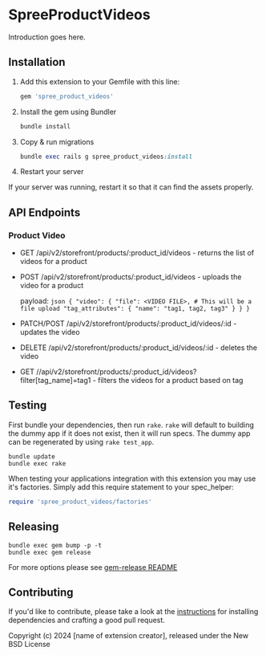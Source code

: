 # SpreeProductVideos

Introduction goes here.

## Installation

1. Add this extension to your Gemfile with this line:

    ```ruby
    gem 'spree_product_videos'
    ```

2. Install the gem using Bundler

    ```ruby
    bundle install
    ```

3. Copy & run migrations

    ```ruby
    bundle exec rails g spree_product_videos:install
    ```

4. Restart your server

  If your server was running, restart it so that it can find the assets properly.

## API Endpoints

### Product Video

- GET /api/v2/storefront/products/:product_id/videos - returns the list of videos for a product

- POST /api/v2/storefront/products/:product_id/videos - uploads the video for a product

    payload:
        ```json
        {
            "video": {
                "file": <VIDEO FILE>, # This will be a file upload
                "tag_attributes": {
                    "name": "tag1, tag2, tag3"
                }
            }
        }
        ```

- PATCH/POST /api/v2/storefront/products/:product_id/videos/:id - updates the video

- DELETE /api/v2/storefront/products/:product_id/videos/:id - deletes the video

- GET //api/v2/storefront/products/:product_id/videos?filter[tag_name]=tag1 - filters the videos for a product based on tag


## Testing

First bundle your dependencies, then run `rake`. `rake` will default to building the dummy app if it does not exist, then it will run specs. The dummy app can be regenerated by using `rake test_app`.

```shell
bundle update
bundle exec rake
```

When testing your applications integration with this extension you may use it's factories.
Simply add this require statement to your spec_helper:

```ruby
require 'spree_product_videos/factories'
```

## Releasing

```shell
bundle exec gem bump -p -t
bundle exec gem release
```

For more options please see [gem-release README](https://github.com/svenfuchs/gem-release)

## Contributing

If you'd like to contribute, please take a look at the
[instructions](CONTRIBUTING.md) for installing dependencies and crafting a good
pull request.

Copyright (c) 2024 [name of extension creator], released under the New BSD License
